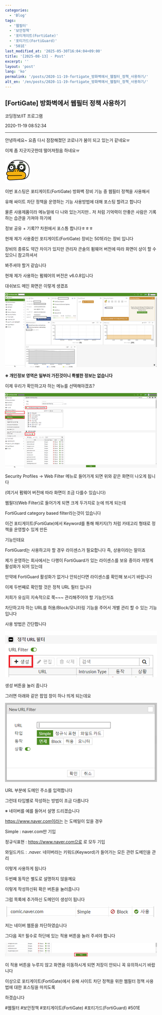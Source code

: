 ```yaml
---
categories:
  - 'Blog'
tags:
  - '웹필터'
  - '보안정책'
  - '포티게이트(FortiGate)'
  - '포티가드(FortiGuard)'
  - '501E'
last_modified_at: '2025-05-30T16:04:04+09:00'
title: '[2025-08-13] - Post'
excerpt: ''
layout: 'post'
lang: 'ko'
permalink: '/posts/2020-11-19-fortigate_방화벽에서_웹필터_정책_사용하기/'
alt_en: '/en/posts/2020-11-19-fortigate_방화벽에서_웹필터_정책_사용하기/'
---
```


## [FortiGate] 방화벽에서 웹필터 정책 사용하기

코딩정보/IT 프로그램

2020-11-19 08:52:34

* * *

안녕하세요~ 요즘 다시 잠잠해졌던 코로나가 붐이 되고 있는거 같네요ㅠ

이제 좀 지긋지긋한데 떨어져줬음 하네요ㅠ

![](/assets/images/fortigate_방화벽에서_웹필터_정책_사용하기/img.png)

이번 포스팅은 포티게이트(FortiGate) 방화벽 장비 기능 중 웹필터 정책을 사용해서

유해 싸이트 차단 정책을 운영하는 기능 사용방법에 대해 포스팅 할려고 합니다

물론 사용제품이라 메뉴얼에 다 나와 있는거지만.. 저 처럼 기억력이 안좋은 사람은 기록하는 습관을 가져야 하기에

정보 공유 + 기록?? 차원에서 포스틍 합니다ㅎㅎㅎ

현재 제가 사용중인 포티게이트(FortiGate) 장비는 501E라는 장비 입니다

장비의 종류도 약간 차이가 있지만 관리자 콘솔의 펌웨어 버전에 따라 화면이 상이 할 수 있으니 참고하셔서

봐주셔야 할거 같습니다

현재 제가 사용하는 펌웨어의 버전은 v6.0.8입니다

대쉬보드 메인 화면은 이렇게 생겼죠

![](/assets/images/fortigate_방화벽에서_웹필터_정책_사용하기/img_1.png)

**※ 개인정보 영역은 일부러 가진것이니 특별한 정보는 없습니다**

이제 우리가 확인하고자 하는 메뉴를 선택해야겠죠?

![](/assets/images/fortigate_방화벽에서_웹필터_정책_사용하기/img_2.png)

Security Profiles -> Web Filter 메뉴로 들어가게 되면 위와 같은 화면이 나오게 됩니다

(여기서 펌웨어 버전에 따라 화면이 조금 다를수 있습니다)

웹필더(Web Filter)로 들어가게 되면 크게 두가지로 눈에 띄게 되는데

FortiGuard category based filter라는것이 있습니다

이건 포티게이트(FortiGate)에서 Keyword를 통해 패키지(?) 처럼 카테고리 형태로 정책을 운영할수 있게 만든

기능인데요

FortiGuard는 사용하고자 할 경우 라이센스가 필요합니다 즉, 상용이라는 말이죠

제가 운영하는 회사에서는 다행이 FortiGuard가 있는 라이센스를 보유 중이라 저렇게 활성화가 되어 있는데

만약에 FortiGuard 활성화가 없거나 안되신다면 라이센스를 확인해 보시기 바랍니다

이제 두번째로 확인할 것은 정척 URL 필터 입니다

저희가 유심히 지속적으로 쭉~~~ 관리해주어야 할 기능인거죠

차단하고자 하는 URL를 허용/Block/모니터링 기능을 주어서 개별 관리 할 수 있는 기능입니다

사용 방법은 간단합니다

![](/assets/images/fortigate_방화벽에서_웹필터_정책_사용하기/img_3.png)

생성 버튼을 눌러 줍니다

그러면 아래와 같은 팝업 창이 하나 띄게 되는데요

![](/assets/images/fortigate_방화벽에서_웹필터_정책_사용하기/img_4.png)

URL 부분에 도메인 주소를 입력합니다

그런데 타입별로 작성하는 방법이 조금 다릅니다

※ 네이버를 예를 들어서 설명 드리겠습니다

https://www.naver.com이라는 는 도메일이 있을 경우

Simple : naver.com만 기입

정규식표현 : <https://www.naver.com으로> 로 모두 기입

와일드카드 : *.naver.* 네이버라는 키워드(Keyword)가 들어가는 모든 관련 도메인을 관리

이렇게 사용하게 됩니다

두번째 동작은 별도로 설명하지 않을께요

이렇게 작성하신뒤 확은 버튼을 눌러줍니다

그럼 목록에 추가하신 도메인이 생성이 됩니다

![](/assets/images/fortigate_방화벽에서_웹필터_정책_사용하기/img_5.png)

저는 네이버 웹툰을 차단하였습니다

그다음 꼭!! 필수로 하단에 있는 적용 버튼을 눌러 주셔야 합니다

![](/assets/images/fortigate_방화벽에서_웹필터_정책_사용하기/img_6.png)

이 적용 버튼을 누루지 않고 화면을 이동하시게 되면 저장이 안되니 꼭 유의하시기 바랍니다

이상으로 포티게이트(FortiGate)에서 유해 사이트 차단 정책을 위한 웹필터 정책 사용법에 대한 포스팅을 마치도록

하겠습니다

  

#웹필터 #보안정책 #포티게이트(FortiGate) #포티가드(FortiGuard) #501E


